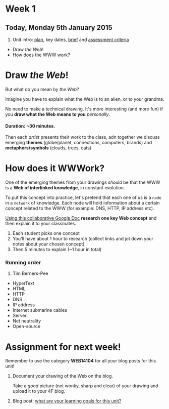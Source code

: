 # Week 1

## Today, Monday 5th January 2015

1. Unit intro: [plan](https://github.com/RavensbourneWebMedia/WEB14104#plan), key dates, [brief](https://github.com/RavensbourneWebMedia/WEB14104#brief) and [assessment criteria](https://github.com/RavensbourneWebMedia/WEB14104#assessment-criteria)
* Draw *the Web*! 
* How does the WWW work?


# Draw *the Web*!	

But what do you mean by *the Web*? 

Imagine you have to explain what the Web is to an alien, or to your grandma. 

No need to make a technical drawing. It's more interesting (and more fun) if you **draw what the Web means to you** *personally*. 

#### Duration: ~30 minutes.

Then each *artist* presents their work to the class, adn together we discuss emerging **themes** (globe/planet, connections, computers, brands) and **metaphors/symbols** (clouds, trees, cats)


	
# How does it WWWork?

One of the emerging themes from your drawings *should* be that the WWW is a **Web of interlinked knowledge**, in constant evolution.

To put this concept into practice, let's pretend that each one of us is a `node` in a `network` of knowledge. Each node will hold information about a certain concept related to the WWW (for example: DNS, HTTP, IP address etc). 


[Using this collaborative Google Doc](https://docs.google.com/document/d/1NrRUySCy8CUf7Wrc4cbjwxsWh_fk6jXs47oMCnEljLk/edit?usp=sharing	) **research one key Web concept** and then explain it to your classmates. 

1. Each student picks one concept
2. You'll have about 1 hour to research (collect links and jot down your notes about your chosen concept)
3. Then 5 minutes to explain (~1 hour in total)


### Running order

1. Tim Berners-Pee
* HyperText
* HTML
* HTTP
* DNS
* IP address
* Internet submarine cables
* Server
* Net neutrality
* Open-source
 

# Assignment for next week!

Remember to use the category **WEB14104** for all your blog posts for this unit!

1. Document your drawing of the Web on the blog. 

	Take a *good* picture (not wonky, sharp and clear) of your drawing and upload it to your 4F blog.

2. Blog post: [what are your learning goals for this unit?](https://github.com/RavensbourneWebMedia/Blogging/blob/master/what-are-my-learning-goals.md)
